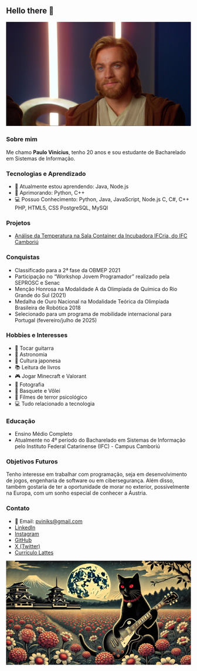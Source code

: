 <!--
**PViniKs/pviniks** is a ✨ _special_ ✨ repository because its `README.md` (this file) appears on your GitHub profile.

Here are some ideas to get you started:

- 🔭 I’m currently working on ...
- 🌱 I’m currently learning ...
- 👯 I’m looking to collaborate on ...
- 🤔 I’m looking for help with ...
- 💬 Ask me about ...
- 📫 How to reach me: ...
- 😄 Pronouns: ...
- ⚡ Fun fact: ...
-->

## Hello there 👋
![Hello](./hello.jpg)

### Sobre mim
Me chamo **Paulo Vinícius**, tenho 20 anos e sou estudante de Bacharelado em Sistemas de Informação.

### Tecnologias e Aprendizado
- 🌱 Atualmente estou aprendendo: Java, Node.js
- 🔭 Aprimorando: Python, C++
- 💻 Possuo Conhecimento:   Python, Java, JavaScript, Node.js
                            C, C#, C++
                            PHP, HTML5, CSS
                            PostgreSQL, MySQl

### Projetos
- [Análise da Temperatura na Sala Container da Incubadora IFCria, do IFC Camboriú](https://github.com/PViniKs/sensor-ifcria)

### Conquistas
- Classificado para a 2ª fase da OBMEP 2021
- Participação no “Workshop Jovem Programador” realizado pela SEPROSC e Senac
- Menção Honrosa na Modalidade A da Olimpíada de Química do Rio Grande do Sul (2021)
- Medalha de Ouro Nacional na Modalidade Teórica da Olimpíada Brasileira de Robótica 2018
- Selecionado para um programa de mobilidade internacional para Portugal (fevereiro/julho de 2025)

### Hobbies e Interesses
- 🎸 Tocar guitarra
- 🌌 Astronomia
- 🎌 Cultura japonesa
- 📚 Leitura de livros
- 🎮 Jogar Minecraft e Valorant
- 📸 Fotografia
- 🏀 Basquete e Vôlei
- 🎥 Filmes de terror psicológico
- 💻 Tudo relacionado a tecnologia

### Educação
- Ensino Médio Completo
- Atualmente no 4º período do Bacharelado em Sistemas de Informação pelo Instituto Federal Catarinense (IFC) - Campus Camboriú

### Objetivos Futuros
Tenho interesse em trabalhar com programação, seja em desenvolvimento de jogos, engenharia de software ou em cibersegurança. Além disso, também gostaria de ter a oportunidade de morar no exterior, possivelmente na Europa, com um sonho especial de conhecer a Áustria.

### Contato
- 📧 Email: [pviniks@gmail.com](mailto:pviniks@gmail.com)
- [LinkedIn](https://br.linkedin.com/in/paulovkuss)
- [Instagram](https://instagram.com/pviniks)
- [GitHub](https://github.com/PViniKs)
- [X (Twitter)](https://x.com/pviniks)
- [Currículo Lattes](http://lattes.cnpq.br/3726108305029961)

![Gato](./gato.jpg)